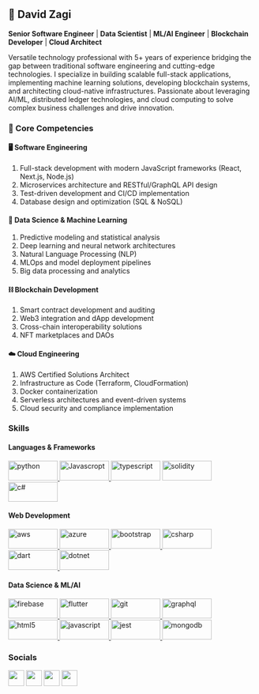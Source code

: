 ## 👊 David Zagi

**Senior Software Engineer** | **Data Scientist** | **ML/AI Engineer** | **Blockchain Developer** | **Cloud Architect**

Versatile technology professional with 5+ years of experience bridging the gap between traditional software engineering and cutting-edge technologies. I specialize in building scalable full-stack applications, implementing machine learning solutions, developing blockchain systems, and architecting cloud-native infrastructures. Passionate about leveraging AI/ML, distributed ledger technologies, and cloud computing to solve complex business challenges and drive innovation.

### 💼 Core Competencies
#### 🖥️ Software Engineering

1. Full-stack development with modern JavaScript frameworks (React, Next.js, Node.js)
2. Microservices architecture and RESTful/GraphQL API design
3. Test-driven development and CI/CD implementation
4. Database design and optimization (SQL & NoSQL)

####  🤖 Data Science & Machine Learning

1. Predictive modeling and statistical analysis
2. Deep learning and neural network architectures
3. Natural Language Processing (NLP)
4. MLOps and model deployment pipelines
5. Big data processing and analytics

####  ⛓️ Blockchain Development

1. Smart contract development and auditing
2. Web3 integration and dApp development
3. Cross-chain interoperability solutions
4. NFT marketplaces and DAOs

####  ☁️ Cloud Engineering

1. AWS Certified Solutions Architect
2. Infrastructure as Code (Terraform, CloudFormation)
3. Docker containerization
4. Serverless architectures and event-driven systems
5. Cloud security and compliance implementation


### Skills
#### Languages & Frameworks
<p align="left">
    <a href="https://www.python.org/" target="_blank" rel="noreferrer"> <img src="https://img.shields.io/badge/Python-3776AB?style=for-the-badge&logo=python&logoColor=white" alt="python" width="100" height="40"/> </a>
  <a href="https://developer.mozilla.org/en-US/docs/Web/JavaScript" target="_blank" rel="noreferrer"> <img src="https://img.shields.io/badge/JavaScript-F7DF1E?style=for-the-badge&logo=javascript&logoColor=black" alt="Javascropt" width="100" height="40"/> </a>
  <a href="https://www.typescriptlang.org/" target="_blank" rel="noreferrer"> <img src="https://img.shields.io/badge/TypeScript-007ACC?style=for-the-badge&logo=typescript&logoColor=white" alt="typescript" width="100" height="40"/></a>
   <a href="https://soliditylang.org/" target="_blank" rel="noreferrer"> <img src="https://img.shields.io/badge/Solidity-363636?style=for-the-badge&logo=solidity&logoColor=white" alt="solidity" width="100" height="40"/></a>
<a href="https://learn.microsoft.com/en-us/dotnet/csharp/" target="_blank" rel="noreferrer"> <img src="https://img.shields.io/badge/C%23-239120?style=for-the-badge&logo=c-sharp&logoColor=white" alt="c#" width="100" height="40"/> </a>

#### Web Development
  
<a href="https://reactjs.org/" target="_blank" rel="noreferrer"> <img src="https://img.shields.io/badge/React-20232A?style=for-the-badge&logo=react&logoColor=61DAFB" alt="aws" width="100" height="40"/> </a>
<a href="https://nextjs.org/" target="_blank" rel="noreferrer"> <img src="https://img.shields.io/badge/Next.js-000000?style=for-the-badge&logo=nextdotjs&logoColor=white" alt="azure" width="100" height="40"/> </a>
<a href="https://nodejs.org/" target="_blank" rel="noreferrer"> <img src="https://img.shields.io/badge/Node.js-339933?style=for-the-badge&logo=nodedotjs&logoColor=white" alt="bootstrap" width="100" height="40"/> </a>
<a href="https://expressjs.com/" target="_blank" rel="noreferrer"> <img src="https://img.shields.io/badge/Express.js-000000?style=for-the-badge&logo=express&logoColor=white" alt="csharp" width="100" height="40"/> </a>
<a href="https://nestjs.com/" target="_blank" rel="noreferrer"> <img src="https://img.shields.io/badge/NestJS-E0234E?style=for-the-badge&logo=nestjs&logoColor=white" alt="dart" width="100" height="40"/> </a>
<a href="https://graphql.org/" target="_blank" rel="noreferrer"> <img src="https://img.shields.io/badge/GraphQL-E10098?style=for-the-badge&logo=graphql&logoColor=white" alt="dotnet" width="100" height="40"/> </a>


#### Data Science & ML/AI

<a href="https://www.tensorflow.org/" target="_blank" rel="noreferrer"> <img src="https://img.shields.io/badge/TensorFlow-FF6F00?style=for-the-badge&logo=tensorflow&logoColor=white" alt="firebase" width="100" height="40"/> </a>
<a href="https://pytorch.org/" target="_blank" rel="noreferrer"> <img src="https://img.shields.io/badge/PyTorch-EE4C2C?style=for-the-badge&logo=pytorch&logoColor=white" alt="flutter" width="100" height="40"/> </a>
<a href="https://scikit-learn.org/" target="_blank" rel="noreferrer"> <img src="https://img.shields.io/badge/Scikit--learn-F7931E?style=for-the-badge&logo=scikit-learn&logoColor=white" alt="git" width="100" height="40"/> </a>
<a href="https://pandas.pydata.org/" target="_blank" rel="noreferrer"> <img src="https://img.shields.io/badge/Pandas-150458?style=for-the-badge&logo=pandas&logoColor=white" alt="graphql" width="100" height="40"/> </a>
<a href="https://numpy.org/" target="_blank" rel="noreferrer"> <img src="https://img.shields.io/badge/NumPy-013243?style=for-the-badge&logo=numpy&logoColor=white" alt="html5" width="100" height="40"/> </a>
<a href="https://keras.io/" target="_blank" rel="noreferrer"> <img src="https://img.shields.io/badge/Keras-D00000?style=for-the-badge&logo=keras&logoColor=white" alt="javascript" width="100" height="40"/> </a>
<a href="https://opencv.org" target="_blank" rel="noreferrer"> <img src="https://img.shields.io/badge/OpenCV-5C3EE8?style=for-the-badge&logo=opencv&logoColor=white" alt="jest" width="100" height="40"/> </a>
<a href="https://huggingface.co/" target="_blank" rel="noreferrer"> <img src="https://img.shields.io/badge/Hugging%20Face-FFD21E?style=for-the-badge&logo=huggingface&logoColor=black" alt="mongodb" width="100" height="40"/> </a>



### Socials

<p align="left"> 
 <a href="https://www.linkedin.com/in/david-zagi/" target="_blank" rel="noreferrer"><img src="https://raw.githubusercontent.com/danielcranney/readme-generator/main/public/icons/socials/linkedin.svg" width="32" height="32" /></a> <a href="https://medium.com/@zagi_david" target="_blank" rel="noreferrer"><img src="https://raw.githubusercontent.com/danielcranney/readme-generator/main/public/icons/socials/medium.svg" width="32" height="32" /></a> <a href="https://stackoverflow.com/users/9476212/david-zagi" target="_blank" rel="noreferrer"><img src="https://raw.githubusercontent.com/danielcranney/readme-generator/main/public/icons/socials/stackoverflow.svg" width="32" height="32" /></a> <a href="https://twitter.com/ZagiDavid" target="_blank" rel="noreferrer"><img src="https://raw.githubusercontent.com/danielcranney/readme-generator/main/public/icons/socials/twitter.svg" width="32" height="32" /></a></p>




<!--
**tizah/tizah** is a ✨ _special_ ✨ repository because its `README.md` (this file) appears on your GitHub profile.

Here are some ideas to get you started:

- 🔭 I’m currently working on ...
- 🌱 I’m currently learning ...
- 👯 I’m looking to collaborate on ...
- 🤔 I’m looking for help with ...
- 💬 Ask me about ...
- 📫 How to reach me: ...
- 😄 Pronouns: ...
- ⚡ Fun fact: ...
-->
